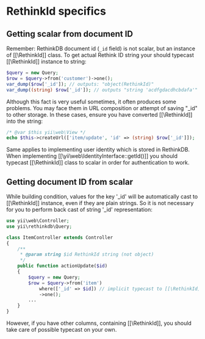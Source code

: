RethinkId specifics
=================

## Getting scalar from document ID

Remember: RethinkDB document id (`_id` field) is not scalar, but an instance of [[\RethinkId]] class.
To get actual Rethink ID string your should typecast [[\RethinkId]] instance to string:

```php
$query = new Query;
$row = $query->from('customer')->one();
var_dump($row['_id']); // outputs: "object(RethinkId)"
var_dump((string) $row['_id']); // outputs "string 'acdfgdacdhcbdafa'"
```

Although this fact is very useful sometimes, it often produces some problems.
You may face them in URL composition or attempt of saving "_id" to other storage.
In these cases, ensure you have converted [[\RethinkId]] into the string:

```php
/* @var $this yii\web\View */
echo $this->createUrl(['item/update', 'id' => (string) $row['_id']]);
```

Same applies to implementing user identity which is stored in RethinkDB. When implementing
[[\yii\web\IdentityInterface::getId()]] you should typecast [[\RethinkId]] class to scalar
in order for authentication to work.

## Getting document ID from scalar

While building condition, values for the key '_id' will be automatically cast to [[\RethinkId]] instance,
even if they are plain strings. So it is not necessary for you to perform back cast of string '_id'
representation:

```php
use yii\web\Controller;
use yii\rethinkdb\Query;

class ItemController extends Controller
{
    /**
     * @param string $id RethinkId string (not object)
     */
    public function actionUpdate($id)
    {
        $query = new Query;
        $row = $query->from('item')
            where(['_id' => $id]) // implicit typecast to [[\RethinkId]]
            ->one();
        ...
    }
}
```

However, if you have other columns, containing [[\RethinkId]], you
should take care of possible typecast on your own.
